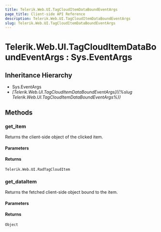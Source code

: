 ```yaml
---
title: Telerik.Web.UI.TagCloudItemDataBoundEventArgs
page_title: Client-side API Reference
description: Telerik.Web.UI.TagCloudItemDataBoundEventArgs
slug: Telerik.Web.UI.TagCloudItemDataBoundEventArgs
---
```


# Telerik.Web.UI.TagCloudItemDataBoundEventArgs : Sys.EventArgs

## Inheritance Hierarchy

* Sys.EventArgs
* *[Telerik.Web.UI.TagCloudItemDataBoundEventArgs]({%slug Telerik.Web.UI.TagCloudItemDataBoundEventArgs%})*


## Methods

###  get_item

Returns the client-side object of the clicked item. 

#### Parameters

#### Returns

`Telerik.Web.UI.RadTagCloudItem` 

### get_dataItem

Returns the fetched client-side object bound to the item. 

#### Parameters

#### Returns

`Object` 


